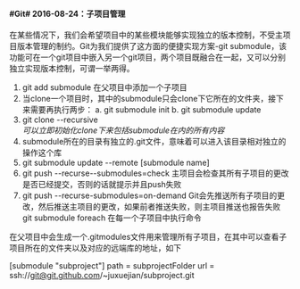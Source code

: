 #### #Git# 2016-08-24：子项目管理

在某些情况下，我们会希望项目中的某些模块能够实现独立的版本控制，不受主项目版本管理的制约。Git为我们提供了这方面的便捷实现方案-git submodule，该功能可在一个git项目中嵌入另一个git项目，两个项目既融合在一起，又可以分别独立实现版本控制，可谓一举两得。

  1. git add submodule <adresss> <target folder>  在父项目中添加一个子项目
  2. 当clone一个项目时，其中的submodule只会clone下它所在的文件夹，接下来需要再执行两步：
     a. git submodule init
     b. git submodule update
  3. git clone --recursive <address> 可以立即初始化clone下来包括submodule在内的所有内容
  4. submodule所在的目录有独立的.git文件，意味着可以进入该目录相对独立的操作这个库
  5. git submodule update --remote [submodule name]
  6. git push --recurse--submodules=check 主项目会检查其所有子项目的更改是否已经提交，否则的话就提示并且push失败
  7. git push --recurse-submodules=on-demand     Git会先推送所有子项目的更改，然后推送主项目的更改，如果前者推送失败，则主项目推送也报告失败
  git submodule foreach <commond line of string>  在每一个子项目中执行命令<commond line>

在父项目中会生成一个.gitmodules文件用来管理所有子项目，在其中可以查看子项目所在的文件夹以及对应的远端库的地址，如下

  [submodule "subproject"]
    path = subprojectFolder
    url = ssh://git@git.github.com/~juxuejian/subproject.git
